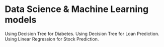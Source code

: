 # Data Science & Machine Learning models
Using Decision Tree for Diabetes.
Using Decision Tree for Loan Prediction.
Using Linear Regression for Stock Prediction.
